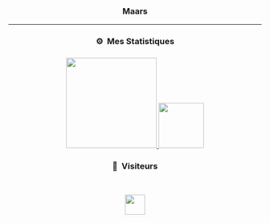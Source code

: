 ### <p align="center">Maars</p>

-----

### <p align="center">⚙️ &nbsp;Mes Statistiques</p>

### <p align="center"></p>

<p align="center">
  <a href="https://github.com/Maars1337">
    <img height="180em" src="https://github-readme-stats-eight-theta.vercel.app/api?username=Maars1337&show_icons=true&theme=chartreuse-dark&include_all_commits=true&locale=fr"/>
      <img height="90em" src="https://github-readme-stats.vercel.app/api/top-langs/?username=Maars1337&theme=chartreuse-dark"/>
  </a>
</p>

### <p align="center">👀 &nbsp;Visiteurs</p>
<br>
<p align="center">
  <img height="40em" src="https://profile-counter.glitch.me/Maars1337/count.svg" />
</p>
